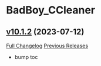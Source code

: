 # BadBoy_CCleaner

## [v10.1.2](https://github.com/funkydude/BadBoy_CCleaner/tree/v10.1.2) (2023-07-12)
[Full Changelog](https://github.com/funkydude/BadBoy_CCleaner/compare/v10.1.1...v10.1.2) [Previous Releases](https://github.com/funkydude/BadBoy_CCleaner/releases)

- bump toc  
